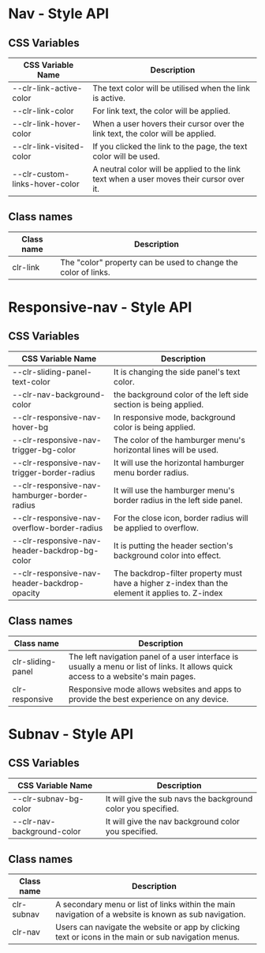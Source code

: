 # Nav - Style API

## CSS Variables

| CSS Variable Name              | Description                                                                              |
| ------------------------------ | ---------------------------------------------------------------------------------------- |
| --clr-link-active-color        | The text color will be utilised when the link is active.                                 |
| --clr-link-color               | For link text, the color will be applied.                                                |
| --clr-link-hover-color         | When a user hovers their cursor over the link text, the color will be applied.           |
| --clr-link-visited-color       | If you clicked the link to the page, the text color will be used.                        |
| --clr-custom-links-hover-color | A neutral color will be applied to the link text when a user moves their cursor over it. |

## Class names

| Class name | Description                                                    |
| ---------- | -------------------------------------------------------------- |
| clr-link   | The "color" property can be used to change the color of links. |

# Responsive-nav - Style API

## CSS Variables

| CSS Variable Name                             | Description                                                                                     |
| --------------------------------------------- | ----------------------------------------------------------------------------------------------- |
| --clr-sliding-panel-text-color                | It is changing the side panel's text color.                                                     |
| --clr-nav-background-color                    | the background color of the left side section is being applied.                                 |
| --clr-responsive-nav-hover-bg                 | In responsive mode, background color is being applied.                                          |
| --clr-responsive-nav-trigger-bg-color         | The color of the hamburger menu's horizontal lines will be used.                                |
| --clr-responsive-nav-trigger-border-radius    | It will use the horizontal hamburger menu border radius.                                        |
| --clr-responsive-nav-hamburger-border-radius  | It will use the hamburger menu's border radius in the left side panel.                          |
| --clr-responsive-nav-overflow-border-radius   | For the close icon, border radius will be applied to overflow.                                  |
| --clr-responsive-nav-header-backdrop-bg-color | It is putting the header section's background color into effect.                                |
| --clr-responsive-nav-header-backdrop-opacity  | The backdrop-filter property must have a higher z-index than the element it applies to. Z-index |

## Class names

| Class name        | Description                                                                                                                         |
| ----------------- | ----------------------------------------------------------------------------------------------------------------------------------- |
| clr-sliding-panel | The left navigation panel of a user interface is usually a menu or list of links. It allows quick access to a website's main pages. |
| clr-responsive    | Responsive mode allows websites and apps to provide the best experience on any device.                                              |

# Subnav - Style API

## CSS Variables

| CSS Variable Name          | Description                                                   |
| -------------------------- | ------------------------------------------------------------- |
| --clr-subnav-bg-color      | It will give the sub navs the background color you specified. |
| --clr-nav-background-color | It will give the nav background color you specified.          |

## Class names

| Class name | Description                                                                                           |
| ---------- | ----------------------------------------------------------------------------------------------------- |
| clr-subnav | A secondary menu or list of links within the main navigation of a website is known as sub navigation. |
| clr-nav    | Users can navigate the website or app by clicking text or icons in the main or sub navigation menus.  |
